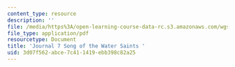 ```yaml
---
content_type: resource
description: ''
file: /media/https%3A/open-learning-course-data-rc.s3.amazonaws.com/wgs-s10-special-topics-in-women-gender-studies-seminar-latina-womens-voices-spring-2010/3d07f562abce7c411419ebb398c82a25_MITWGS_S10S10_jrnl_song.pdf
file_type: application/pdf
resourcetype: Document
title: 'Journal 7 Song of the Water Saints '
uid: 3d07f562-abce-7c41-1419-ebb398c82a25
---
```

